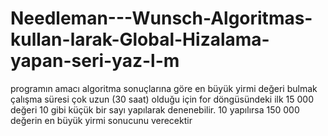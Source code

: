 # Needleman---Wunsch-Algoritmas-kullan-larak-Global-Hizalama-yapan-seri-yaz-l-m
programın amacı algoritma sonuçlarına göre en büyük yirmi değeri bulmak
çalışma süresi çok uzun (30 saat) olduğu için for döngüsündeki ilk 15 000 değeri 10 gibi küçük bir sayı yapılarak denenebilir.
10 yapılırsa 150 000 değerin en büyük yirmi sonucunu verecektir

